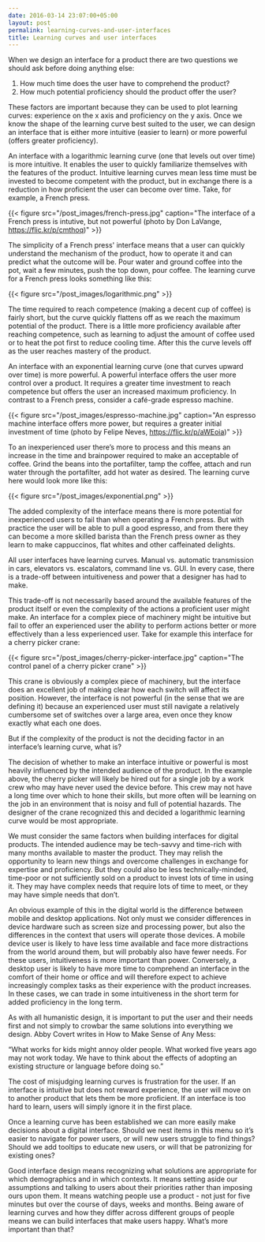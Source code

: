 ```yaml
---
date: 2016-03-14 23:07:00+05:00
layout: post
permalink: learning-curves-and-user-interfaces
title: Learning curves and user interfaces
---
```


When we design an interface for a product there are two questions we should ask before doing anything else:

1. How much time does the user have to comprehend the product?
2. How much potential proficiency should the product offer the user?

These factors are important because they can be used to plot learning curves: experience on the x axis and proficiency on the y axis. Once we know the shape of the learning curve best suited to the user, we can design an interface that is either more intuitive (easier to learn) or more powerful (offers greater proficiency). 

An interface with a logarithmic learning curve (one that levels out over time) is more intuitive. It enables the user to quickly familiarize themselves with the features of the product. Intuitive learning curves mean less time must be invested to become competent with the product, but in exchange there is a reduction in how proficient the user can become over time. Take, for example, a French press.

{{< figure src="/post_images/french-press.jpg" caption="The interface of a French press is intutive, but not powerful (photo by Don LaVange, https://flic.kr/p/cmthoq)" >}}

The simplicity of a French press' interface means that a user can quickly understand the mechanism of the product, how to operate it and can predict what the outcome will be. Pour water and ground coffee into the pot, wait a few minutes, push the top down, pour coffee. The learning curve for a French press looks something like this:

{{< figure src="/post_images/logarithmic.png" >}}

The time required to reach competence (making a decent cup of coffee) is fairly short, but the curve quickly flattens off as we reach the maximum potential of the product. There is a little more proficiency available after reaching competence, such as learning to adjust the amount of coffee used or to heat the pot first to reduce cooling time. After this the curve levels off as the user reaches mastery of the product.

An interface with an exponential learning curve (one that curves upward over time) is more powerful. A powerful interface offers the user more control over a product. It requires a greater time investment to reach competence but offers the user an increased maximum proficiency. In contrast to a French press, consider a café-grade espresso machine.

{{< figure src="/post_images/espresso-machine.jpg" caption="An espresso machine interface offers more power, but requires a greater initial investment of time (photo by Felipe Neves, https://flic.kr/p/aWEoia)" >}}

To an inexperienced user there’s more to process and this means an increase in the time and brainpower required to make an acceptable of coffee. Grind the beans into the portafilter, tamp the coffee, attach and run water through the portafilter, add hot water as desired. The learning curve here would look more like this:

{{< figure src="/post_images/exponential.png" >}}

The added complexity of the interface means there is more potential for inexperienced users to fail than when operating a French press. But with practice the user will be able to pull a good espresso, and from there they can become a more skilled barista than the French press owner as they learn to make cappuccinos, flat whites and other caffeinated delights.

All user interfaces have learning curves. Manual vs. automatic transmission in cars, elevators vs. escalators, command line vs. GUI. In every case, there is a trade-off between intuitiveness and power that a designer has had to make.

This trade-off is not necessarily based around the available features of the product itself or even the complexity of the actions a proficient user might make. An interface for a complex piece of machinery might be intuitive but fail to offer an experienced user the ability to perform actions better or more effectively than a less experienced user. Take for example this interface for a cherry picker crane:

{{< figure src="/post_images/cherry-picker-interface.jpg" caption="The control panel of a cherry picker crane" >}}

This crane is obviously a complex piece of machinery, but the interface does an excellent job of making clear how each switch will affect its position. However, the interface is not powerful (in the sense that we are defining it) because an experienced user must still navigate a relatively cumbersome set of switches over a large area, even once they know exactly what each one does.

But if the complexity of the product is not the deciding factor in an interface’s learning curve, what is?

The decision of whether to make an interface intuitive or powerful is most heavily influenced by the intended audience of the product. In the example above, the cherry picker will likely be hired out for a single job by a work crew who may have never used the device before. This crew may not have a long time over which to hone their skills, but more often will be learning on the job in an environment that is noisy and full of potential hazards. The designer of the crane recognized this and decided a logarithmic learning curve would be most appropriate.

We must consider the same factors when building interfaces for digital products. The intended audience may be tech-savvy and time-rich with many months available to master the product. They may relish the opportunity to learn new things and overcome challenges in exchange for expertise and proficiency. But they could also be less technically-minded, time-poor or not sufficiently sold on a product to invest lots of time in using it. They may have complex needs that require lots of time to meet, or they may have simple needs that don’t.

An obvious example of this in the digital world is the difference between mobile and desktop applications. Not only must we consider differences in device hardware such as screen size and processing power, but also the differences in the context that users will operate those devices. A mobile device user is likely to have less time available and face more distractions from the world around them, but will probably also have fewer needs. For these users, intuitiveness is more important than power. Conversely, a desktop user is likely to have more time to comprehend an interface in the comfort of their home or office and will therefore expect to achieve increasingly complex tasks as their experience with the product increases. In these cases, we can trade in some intuitiveness in the short term for added proficiency in the long term.

As with all humanistic design, it is important to put the user and their needs first and not simply to crowbar the same solutions into everything we design. Abby Covert writes in How to Make Sense of Any Mess:

“What works for kids might annoy older people. What worked five years ago may not work today. We have to think about the effects of adopting an existing structure or language before doing so.”

The cost of misjudging learning curves is frustration for the user. If an interface is intuitive but does not reward experience, the user will move on to another product that lets them be more proficient. If an interface is too hard to learn, users will simply ignore it in the first place.

Once a learning curve has been established we can more easily make decisions about a digital interface. Should we nest items in this menu so it’s easier to navigate for power users, or will new users struggle to find things? Should we add tooltips to educate new users, or will that be patronizing for existing ones?

Good interface design means recognizing what solutions are appropriate for which demographics and in which contexts. It means setting aside our assumptions and talking to users about their priorities rather than imposing ours upon them. It means watching people use a product - not just for five minutes but over the course of days, weeks and months. Being aware of learning curves and how they differ across different groups of people means we can build interfaces that make users happy. What’s more important than that?
